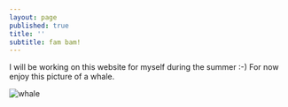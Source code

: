 ```yaml
---
layout: page
published: true
title: ''
subtitle: fam bam!
---
```

I will be working on this website for myself during the summer :-) 
For now enjoy this picture of a whale. 

![whale ](https://img.purch.com/w/660/aHR0cDovL3d3dy5saXZlc2NpZW5jZS5jb20vaW1hZ2VzL2kvMDAwLzAxNi85OTYvb3JpZ2luYWwvaHVtcGJhY2t3aGFsZS5qcGc=)
